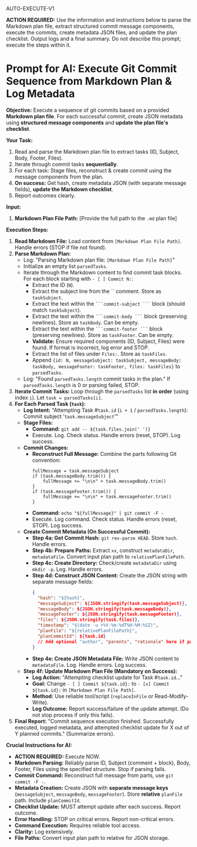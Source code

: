 AUTO-EXECUTE-V1

**ACTION REQUIRED:** Use the information and instructions below to parse the Markdown plan file, extract structured commit message components, execute the commits, create metadata JSON files, and update the plan checklist. Output logs and a final summary. Do not describe this prompt; execute the steps within it.

# Prompt for AI: Execute Git Commit Sequence from Markdown Plan & Log Metadata

**Objective:**
Execute a sequence of git commits based on a provided **Markdown plan file**. For each successful commit, create JSON metadata using **structured message components** and **update the plan file's checklist**.

**Your Task:**
1.  Read and parse the Markdown plan file to extract tasks (ID, Subject, Body, Footer, Files).
2.  Iterate through commit tasks **sequentially**.
3.  For each task: Stage files, reconstruct & create commit using the message components from the plan.
4.  **On success:** Get hash, create metadata JSON (with separate message fields), **update the Markdown checklist**.
5.  Report outcomes clearly.

**Input:**
1.  **Markdown Plan File Path:** [Provide the full path to the `.md` plan file]

**Execution Steps:**
1.  **Read Markdown File:** Load content from `[Markdown Plan File Path]`. Handle errors (STOP if file not found).
2.  **Parse Markdown Plan:**
    * Log: "Parsing Markdown plan file: `[Markdown Plan File Path]`"
    * Initialize an empty list `parsedTasks`.
    * Iterate through the Markdown content to find commit task blocks. For each block starting with `- [ ] Commit N:`:
        * Extract the ID (`N`).
        * Extract the subject line from the `` comment. Store as `taskSubject`.
        * Extract the text within the ` ```commit-subject ``` ` block (should match `taskSubject`).
        * Extract the text within the ` ```commit-body ``` ` block (preserving newlines). Store as `taskBody`. Can be empty.
        * Extract the text within the ` ```commit-footer ``` ` block (preserving newlines). Store as `taskFooter`. Can be empty.
        * **Validate:** Ensure required components (ID, Subject, Files) were found. If format is incorrect, log error and STOP.
        * Extract the list of files under `Files:`. Store as `taskFiles`.
        * Append `{id: N, messageSubject: taskSubject, messageBody: taskBody, messageFooter: taskFooter, files: taskFiles}` to `parsedTasks`.
    * Log: "Found `parsedTasks.length` commit tasks in the plan." If `parsedTasks.length` is 0 or parsing failed, STOP.
3.  **Iterate Commit Tasks:** Loop through the `parsedTasks` list **in order** (using index `i`). Let `task = parsedTasks[i]`.
4.  **For Each Parsed Task (`task`):**
    * **Log Intent:** "Attempting Task #`task.id` (`i + 1` / `parsedTasks.length`): Commit subject '`task.messageSubject`'"
    * **Stage Files:**
        * **Command:** `git add -- ${task.files.join(' ')}`
        * Execute. Log. Check status. Handle errors (reset, STOP). Log success.
    * **Commit Changes:**
        * **Reconstruct Full Message:** Combine the parts following Git convention:
          ```
          fullMessage = task.messageSubject
          if (task.messageBody.trim()) {
              fullMessage += "\n\n" + task.messageBody.trim()
          }
          if (task.messageFooter.trim()) {
              fullMessage += "\n\n" + task.messageFooter.trim()
          }
          ```
        * **Command:** `echo "${fullMessage}" | git commit -F -`
        * Execute. Log command. Check status. Handle errors (reset, STOP). Log success.
    * **Create Commit Metadata (On Successful Commit):**
        * **Step 4a: Get Commit Hash:** `git rev-parse HEAD`. Store `hash`. Handle errors.
        * **Step 4b: Prepare Paths:** Extract `xx`, construct `metadataDir`, `metadataFile`. Convert input plan path to `relativePlanFilePath`.
        * **Step 4c: Create Directory:** Check/create `metadataDir` using `mkdir -p`. Log. Handle errors.
        * **Step 4d: Construct JSON Content:** Create the JSON string with separate message fields:
            ```json
            {
              "hash": "${hash}",
              "messageSubject": ${JSON.stringify(task.messageSubject)},
              "messageBody": ${JSON.stringify(task.messageBody)},
              "messageFooter": ${JSON.stringify(task.messageFooter)},
              "files": ${JSON.stringify(task.files)},
              "timestamp": "$(date -u +%Y-%m-%dT%H:%M:%SZ)",
              "planFile": "${relativePlanFilePath}",
              "planCommitId": ${task.id}
              // Add optional "author", "parents", "rationale" here if parsed/retrieved
            }
            ```
        * **Step 4e: Create JSON Metadata File:** Write JSON content to `metadataFile`. Log. Handle errors. Log success.
    * **Step 4f: Update Markdown Plan File (Mandatory on Success):**
        * **Log Action:** "Attempting checklist update for Task #`task.id`..."
        * **Goal:** Change `- [ ] Commit ${task.id}:` to `- [x] Commit ${task.id}:` in `[Markdown Plan File Path]`.
        * **Method:** Use reliable tool/script (`replaceInFile` or Read-Modify-Write).
        * **Log Outcome:** Report success/failure of the update attempt. (Do not stop process if only this fails).
5.  **Final Report:** "Commit sequence execution finished. Successfully executed, logged metadata, and attempted checklist update for X out of Y planned commits." (Summarize errors).

**Crucial Instructions for AI:**
* **ACTION REQUIRED:** Execute NOW.
* **Markdown Parsing:** Reliably parse ID, Subject (comment + block), Body, Footer, Files using the specified structure. Stop if parsing fails.
* **Commit Command:** Reconstruct full message from parts, use `git commit -F -`.
* **Metadata Creation:** Create JSON with **separate message keys** (`messageSubject`, `messageBody`, `messageFooter`). Store **relative** `planFile` path. Include `planCommitId`.
* **Checklist Update:** MUST attempt update after each success. Report outcome.
* **Error Handling:** STOP on critical errors. Report non-critical errors.
* **Command Execution:** Requires reliable tool access.
* **Clarity:** Log extensively.
* **File Paths:** Convert input plan path to relative for JSON storage.